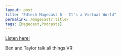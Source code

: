 ```yaml
---
layout: post
title: "Edtech Magecast 6 - It's a Virtual World"
permalink: /magecast/:title/
tags: [Magecast,Podcasts]
---
```

[Listen here!](https://www.edtechmage.com/edtech-mages-podcast/2018/3/22/episode-6-its-a-virtual-world)

Ben and Taylor talk all things VR